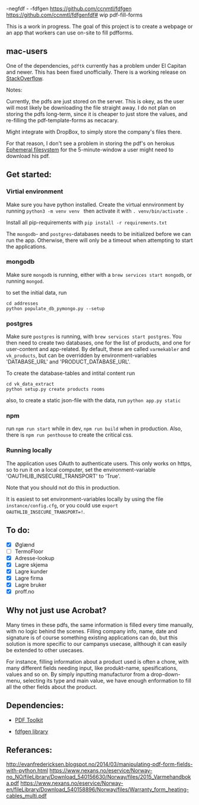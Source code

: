  -negfdf - -fdfgen
https://github.com/ccnmtl/fdfgen
https://github.com/ccnmtl/fdfgenfdf# wip pdf-fill-forms

This is a work in progress. The goal of this project is to create a webpage or an app that workers can use on-site to fill pdfforms.

## mac-users

One of the dependencies, `pdftk` currently has a problem under El Capitan and newer. This has been fixed unofficially. There is a working release on [StackOverflow](https://stackoverflow.com/a/33248310/3493586).

Notes:

Currently, the pdfs are just stored on the server. This is okey, as the user will most likely be downloading the file straight away. I do not plan on storing the pdfs long-term, since it is cheaper to just store the values, and re-filling the pdf-template-forms as necacary.

Might integrate with DropBox, to simply store the company's files there.

For that reason, I don't see a problem in storing the pdf's on herokus [Ephemeral filesystem](https://devcenter.heroku.com/articles/dynos#ephemeral-filesystem) for the 5-minute-window a user might need to download his pdf.

## Get started:

### Virtial environment

Make sure you have python installed. Create the virtual ennvironment by running `python3 -m venv venv ` then activate it with `. venv/bin/activate `.

Install all pip-requirements with `pip install -r requirements.txt`





The `mongodb`- and `postgres`-databases needs to be initialized before we can run the app. Otherwise, there will only be a timeout when attempting to start the applications.

### mongodb

Make sure `mongodb` is running, either with a `brew services start mongodb`, or running `mongod`.

to set the initial data, run
```
cd addresses
python populate_db_pymongo.py --setup
```

### postgres

Make sure `postgres` is running, with `brew services start postgres`. You then need to create two databases, one for the list of products, and one for user-content and app-related. By default, these are called `varmekabler` and `vk_products`, but can be overridden by environment-variables 'DATABASE_URL' and 'PRODUCT_DATABASE_URL'.

To create the database-tables and intital content run
```
cd vk_data_extract
python setup.py create products rooms
```

also, to create a static json-file with the data, run
`python app.py static`

### npm

run `npm run start` while in dev, `npm run build` when in production. Also, there is `npm run penthouse` to create the critical css.

### Running locally

The application uses OAuth to authenticate users. This only works on https, so to run it on a local computer, set the environment-variable 'OAUTHLIB_INSECURE_TRANSPORT' to 'True'.

Note that you should not do this in production.

It is easiest to set environment-variables locally by using the file `instance/config.cfg`, or you could use `export OAUTHLIB_INSECURE_TRANSPORT=!`.


## To do:

 - [X] Øglænd
 - [ ] TermoFloor
 - [X] Adresse-lookup
 - [X] Lagre skjema
 - [X] Lagre kunder
 - [X] Lagre firma
 - [X] Lagre bruker
 - [X] proff.no

## Why not just use Acrobat?

Many times in these pdfs, the same information is filled every time manually, with no logic behind the scenes. Filling company info, name, date and signature is of course something existing applications can do, but this solution is more specific to our campanys usecase, allthough it can easily be extended to other usecases.

For instance, filling information about a product used is often a chore, with many different fields needing input, like produkt-name, spesifications, values and so on. By simply inputting manufacturor from a drop-down-menu, selecting its type and main value, we have enough enformation to fill all the other fields about the product.

## Dependencies:

- [PDF Toolkit][pdftk]
- [fdfgen library][8e184bcc]

  [pdftk]: http://www.pdflabs.com/tools/pdftk-server/
  [8e184bcc]: https://github.com/ccnmtl/fdfgen "fdfgen library"

## Referances:

http://evanfredericksen.blogspot.no/2014/03/manipulating-pdf-form-fields-with-python.html
https://www.nexans.no/eservice/Norway-no_NO/fileLibrary/Download_540156630/Norway/files/2015_Varmehandboka.pdf
https://www.nexans.no/eservice/Norway-en/fileLibrary/Download_540158896/Norway/files/Warranty_form_heating-cables_multi.pdf
